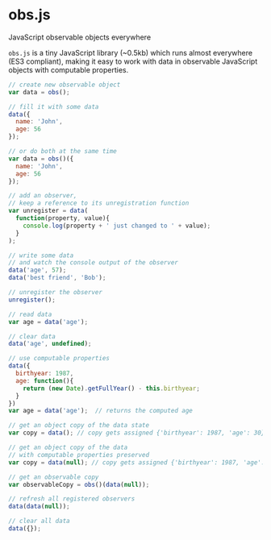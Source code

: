 # obs.js
JavaScript observable objects everywhere

`obs.js` is a tiny JavaScript library (~0.5kb) which runs almost everywhere (ES3 compliant), making it easy to work with data in observable JavaScript objects with computable properties.

```javascript
// create new observable object
var data = obs();

// fill it with some data
data({
  name: 'John', 
  age: 56
});

// or do both at the same time
var data = obs()({
  name: 'John', 
  age: 56
});

// add an observer, 
// keep a reference to its unregistration function
var unregister = data(
  function(property, value){
    console.log(property + ' just changed to ' + value);
  }
);

// write some data 
// and watch the console output of the observer
data('age', 57);
data('best friend', 'Bob');

// unregister the observer
unregister();

// read data
var age = data('age');

// clear data
data('age', undefined);

// use computable properties
data({
  birthyear: 1987,
  age: function(){
    return (new Date).getFullYear() - this.birthyear;
  }
})
var age = data('age');  // returns the computed age

// get an object copy of the data state
var copy = data(); // copy gets assigned {'birthyear': 1987, 'age': 30}

// get an object copy of the data
// with computable properties preserved
var copy = data(null); // copy gets assigned {'birthyear': 1987, 'age': function(){...}}

// get an observable copy
var observableCopy = obs()(data(null));

// refresh all registered observers
data(data(null));

// clear all data
data({});
```


